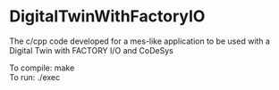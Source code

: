# DigitalTwinWithFactoryIO
The c/cpp code developed for a mes-like application to be used with a Digital Twin with FACTORY I/O and CoDeSys

To compile: make                                                                                                                              
To run: ./exec
